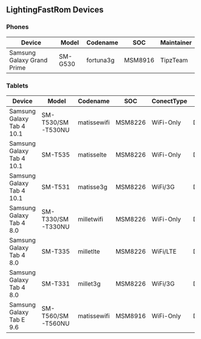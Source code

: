 LightingFastRom Devices
-----------------------
### Phones
| Device | Model | Codename | SOC | Maintainer |
| ------ |------ | ------ | ------ | --------- |
| Samsung Galaxy Grand Prime | SM-G530 | fortuna3g | MSM8916 | TipzTeam |

### Tablets
| Device | Model | Codename | SOC | ConectType | Maintainer |
| ------ |------ | ------ | ------ | ------ | --------- |
| Samsung Galaxy Tab 4 10.1 | SM-T530/SM-T530NU | matissewifi | MSM8226 | WiFi-Only | DJABHipHop |
| Samsung Galaxy Tab 4 10.1 | SM-T535 | matisselte | MSM8226 | WiFi-Only | DJABHipHop |
| Samsung Galaxy Tab 4 10.1 | SM-T531 | matisse3g | MSM8226 | WiFi/3G | DJABHipHop |
| Samsung Galaxy Tab 4 8.0 | SM-T330/SM-T330NU | milletwifi | MSM8226 | WiFi-Only | DJABHipHop |
| Samsung Galaxy Tab 4 8.0 | SM-T335 | milletlte | MSM8226 | WiFi/LTE | DJABHipHop |
| Samsung Galaxy Tab 4 8.0 | SM-T331 | millet3g | MSM8226 | WiFi/3G | DJABHipHop |
| Samsung Galaxy Tab E 9.6 | SM-T560/SM-T560NU | matissewifi | MSM8916 | WiFi-Only  | DJABHipHop |
